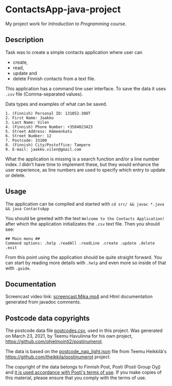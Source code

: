 
# ContactsApp-java-project
My project work for *Introduction to Programming* course.

## Description
Task was to create a simple contacts application where user can
* create,
* read,
* update and
* delete Finnish contacts from a text file.

This application has a command line user interface. To save the data it uses `.csv` file (Comma-separated values).

Data types and examples of what can be saved.

    1. (Finnish) Personal ID: 131052-308T
    2. First Name: Jaakko
    3. Last Name: Vilen
    4. (Finnish) Phone Number: +3584023423
    5. Street Address: Hämeenkatu
    6. Street Number: 12
    7. Postcode: 33100
    8. (Finnish) City/Postoffice: Tampere
    9. E-mail: jaakko.vilen@gmail.com

What the application is missing is a search function and/or a line number index. I didn’t have time to implement these, but they would enhance the user experience, as line numbers are used to specify which entry to update or delete.

## Usage
The application can be compiled and started with `cd src/ && javac *.java && java ContactsApp`

You should be greeted with the text `Welcome to the Contacts Application!` after which the application initializates the `.csv` text file. Then you should see:
```
## Main menu ##
Command options: .help .readAll .readLine .create .update .delete .exit
```
From this point using the application should be quite straight forward. You can start by reading more details with `.help` and even more so inside of that with `.guide`.

## Documentation
Screencast video link: [screencast.Mika.mp4](https://tuni-my.sharepoint.com/:v:/g/personal/mika_n_tuominen_tuni_fi/EcmTYYxA1v9LqY8R10P2OxABIX8gSGIXG-i8MGyrtKWTfw?nav=eyJyZWZlcnJhbEluZm8iOnsicmVmZXJyYWxBcHAiOiJPbmVEcml2ZUZvckJ1c2luZXNzIiwicmVmZXJyYWxBcHBQbGF0Zm9ybSI6IldlYiIsInJlZmVycmFsTW9kZSI6InZpZXciLCJyZWZlcnJhbFZpZXciOiJNeUZpbGVzTGlua0NvcHkifX0&e=K0AL0k)
and Html documentation generated from javadoc comments.

## Postcode data copyrights
The postcode data file [postcodes.csv](https://github.com/TimeForNano/java-project/blob/main/src/postcodes.csv), used in this project. Was generated on March 23, 2021, by Teemu Havulinna for his own project, https://github.com/ohjelmointi2/postinumerot.

The data is based on the [postcode_nap_light.json](https://github.com/theikkila/postinumerot/blob/master/postcode_map_light.json) file from Teemu Heikkilä's https://github.com/theikkila/postinumerot project.

The copyright of the data belongs to Finnish Post, Posti (Posti Group Oyj) and [it is used accordance with Posti's terms of use](https://www.posti.fi/fi/yrityksille/asiakastuki/postinumerotiedostot). If you make copies of this material, please ensure that you comply with the terms of use.

